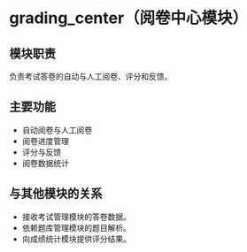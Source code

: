 # grading_center（阅卷中心模块）

## 模块职责
负责考试答卷的自动与人工阅卷、评分和反馈。

## 主要功能
- 自动阅卷与人工阅卷
- 阅卷进度管理
- 评分与反馈
- 阅卷数据统计

## 与其他模块的关系
- 接收考试管理模块的答卷数据。
- 依赖题库管理模块的题目解析。
- 向成绩统计模块提供评分结果。 